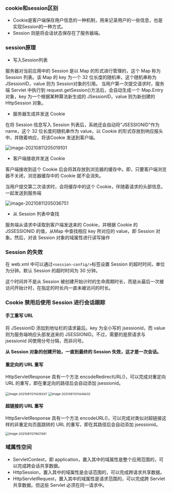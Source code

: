 ### cookie和session区别

- Cookie是客户端保存用户信息的一种机制，用来记录用户的一些信息，也是实现Session的一种方式。
- Session 则是将会话状态保存在了服务器端。

### session原理

- 写入Session列表

服务器对当前应用中的 Session 是以 Map 的形式进行管理的，这个 Map 称为 Session 列表。该 Map 的 key 为一个 32 位长度的随机串，这个随机串称为 JSessionID，value 则为 Session对象的引用。 当用户第一次提交请求时，服务端 Servlet 中执行到 request.getSession()方法后，会自动生成一个 Map.Entry 对象，key 为一个根据某种算法新生成的 JSessionID，value 则为新创建的 HttpSession 对象。 

- 服务器生成并发送 Cookie

在将 Session 信息写入 Session 列表后，系统还会自动将“JSESSIONID”作为 name，这个 32 位长度的随机串作为 value，以 Cookie 的形式存放到响应报头中，并随着响应，将该Cookie 发送到客户端。

![image-20210811205019101](https://i.loli.net/2021/08/11/lBYSwjQKaJOndsu.png)

- 客户端接收并发送 Cookie

客户端接收到这个 Cookie 后会将其存放到浏览器的缓存中。即，只要客户端浏览器不关闭，浏览器缓存中的 Cookie 就不会消失。 

当用户提交第二次请求时，会将缓存中的这个 Cookie，伴随着请求的头部信息，一起发送到服务端

![image-20210811205036751](https://i.loli.net/2021/08/11/aqBekUruyhWMtn8.png)

- 从 Session 列表中查找

服务端从请求中读取到客户端发送来的 Cookie，并根据 Cookie 的 JSSESSIONID 的值，从Map 中查找相应 key 所对应的 value，即 Session 对象。然后，对该 Session 对象的域属性进行读写操作

### Session 的失效

在 web.xml 中可以通过`<session-config/>`标签设置 Session 的超时时间，单位为分钟。默认 Session 的超时时间为 30 分钟。

这个时间并不是从 Session 被创建开始计时的生命周期时长，而是从最后一次被访问开始计时，在指定的时长内一直未被访问的时长。 

### Cookie 禁用后使用 Session 进行会话跟踪 

#### 手工重写 URL

将 JSessionID 添加到地址栏的请求最后。key 为全小写的 jsessionid，而 value 则为服务端响应头部发送来的 JSESSIONID。不过，需要的是原请求与 jsessionid 间使用分号分隔，而非问号。

**从 Session 对象的创建开始，一直到最终的 Session 失效，这才是一次会话。**

####  重定向的 URL 重写

HttpServletResponse 具有一个方法 encodeRedirectURL()，可以完成对重定向 URL 的重写，即在重定向的路径后会自动添加 jsessionid。

<img src="https://i.loli.net/2021/08/11/UIu6cOHQ5YzK3Li.png" alt="image-20210811211439247" style="zoom: 67%;" />

<img src="https://i.loli.net/2021/08/11/QR6Imd8wKvGVJ3p.png" alt="image-20210811211449432" style="zoom: 67%;" />

#### 超链接的 URL 重写

HttpServletResponse 具有一个方法 encodeURL()，可以完成对类似对超链接这样的非重定向页面跳转的 URL 的重写，即在其路径后会自动添加 jsessionid。 

<img src="https://i.loli.net/2021/08/11/aNpY5EFtTRxsk3L.png" alt="image-20210811211607461" style="zoom:67%;" />

### 域属性空间

- ServletContext，即 application，置入其中的域属性是整个应用范围的，可以完成跨会话共享数据。
-  HttpSession，置入其中的域属性是会话范围的，可以完成跨请求共享数据。
-  HttpServletRequest，置入其中的域属性是请求范围的，可以完成跨 Servlet 共享数据。但这些 Servlet 必须在同一请求中。 

